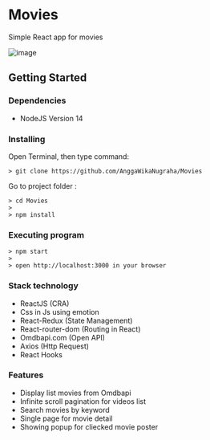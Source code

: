 # Movies

Simple React app for movies

![image](https://user-images.githubusercontent.com/37723902/143259396-03245f74-02aa-4345-a921-6e6b6e264d4c.png)


## Getting Started

### Dependencies

- NodeJS Version 14

### Installing

Open Terminal, then type command:
```  
> git clone https://github.com/AnggaWikaNugraha/Movies
```

Go to project folder :
```
> cd Movies
> 
> npm install
```

### Executing program
```
> npm start
> 
> open http://localhost:3000 in your browser
```

### Stack technology
- ReactJS (CRA)
- Css in Js using emotion
- React-Redux (State Management)
- React-router-dom (Routing in React)
- Omdbapi.com (Open API)
- Axios (Http Request)
- React Hooks

### Features
- Display list movies from Omdbapi
- Infinite scroll pagination for videos list
- Search movies by keyword
- Single page for movie detail
- Showing popup for cliecked movie poster

